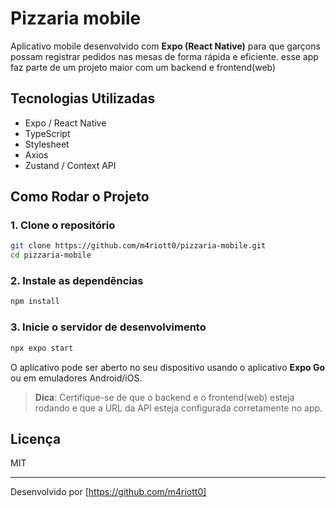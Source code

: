 # Pizzaria mobile

Aplicativo mobile desenvolvido com **Expo (React Native)** para que garçons possam registrar pedidos nas mesas de forma rápida e eficiente. esse app faz parte de um projeto maior com um backend e frontend(web)

## Tecnologias Utilizadas

- Expo / React Native  
- TypeScript  
- Stylesheet
- Axios  
- Zustand / Context API  

## Como Rodar o Projeto

### 1. Clone o repositório

```bash
git clone https://github.com/m4riott0/pizzaria-mobile.git
cd pizzaria-mobile
```

### 2. Instale as dependências

```bash
npm install
```

### 3. Inicie o servidor de desenvolvimento

```bash
npx expo start
```

O aplicativo pode ser aberto no seu dispositivo usando o aplicativo **Expo Go** ou em emuladores Android/iOS.

> **Dica**: Certifique-se de que o backend e o frontend(web) esteja rodando e que a URL da API esteja configurada corretamente no app.

## Licença

MIT

---

Desenvolvido por [https://github.com/m4riott0]
